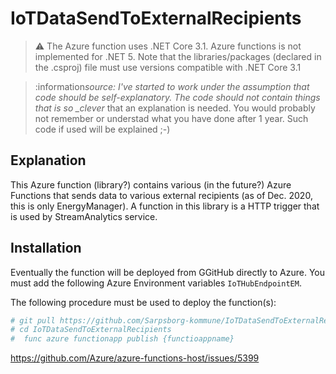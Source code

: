 # IoTDataSendToExternalRecipients

> :warning: The Azure function uses .NET Core 3.1. Azure functions is not implemented for .NET 5.
> Note that the libraries/packages (declared in the .csproj) file must use versions compatible
> with .NET Core 3.1

> :information*source: I've started to work under the assumption that code should be
> self-explanatory. The code should not contain things that is so \_clever* that an explanation is
> needed. You would probably not remember or understad what you have done after 1 year. Such code if
> used will be explained ;-)

## Explanation

This Azure function (library?) contains various (in the future?) Azure Functions that sends data to
various external recipients (as of Dec. 2020, this is only EnergyManager).
A function in this library is a HTTP trigger that is used by StreamAnalytics service.

## Installation

Eventually the function will be deployed from GGitHub directly to Azure. You must add the following
Azure Environment variables `IoTHubEndpointEM`.

The following procedure must be used to deploy the function(s):

```bash
# git pull https://github.com/Sarpsborg-kommune/IoTDataSendToExternalRecipients.git
# cd IoTDataSendToExternalRecipients
#  func azure functionapp publish {functioappname}
```

https://github.com/Azure/azure-functions-host/issues/5399

